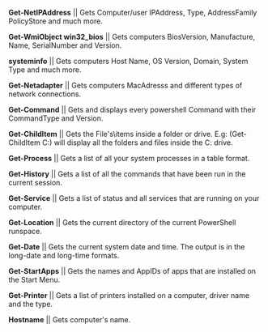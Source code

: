 **Get-NetIPAddress** || Gets Computer/user IPAddress, Type, AddressFamily PolicyStore and much more. 

**Get-WmiObject win32_bios** || Gets computers BiosVersion, Manufacture, Name, SerialNumber and Version. 

**systeminfo** || Gets computers Host Name, OS Version, Domain, System Type and much more. 

**Get-Netadapter** || Gets computers MacAdresss and different types of network connections.

**Get-Command** || Gets and displays every powershell Command with their CommandType and Version.

**Get-ChildItem** || Gets the File's\items inside a folder or drive. E.g: (Get-ChildItem C:\) will display all the folders and files inside the C: drive. 

**Get-Process** || Gets a list of all your system processes in a table format.

**Get-History** || Gets a list of all the commands that have been run in the current session. 

**Get-Service** || Gets a list of status and all services that are running on your computer.

**Get-Location** || Gets the current directory of the current PowerShell runspace. 

**Get-Date** || Gets the current system date and time. The output is in the long-date and long-time formats.

**Get-StartApps** || Gets the names and AppIDs of apps that are installed on the Start Menu.

**Get-Printer** || Gets a list of printers installed on a computer, driver name and the type. 

**Hostname** || Gets computer's name.
